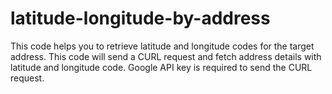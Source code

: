 # latitude-longitude-by-address
This code helps you to retrieve latitude and longitude codes for the target address. This code will send a CURL request and fetch address details with latitude and longitude code. Google API key is required to send the CURL request. 
